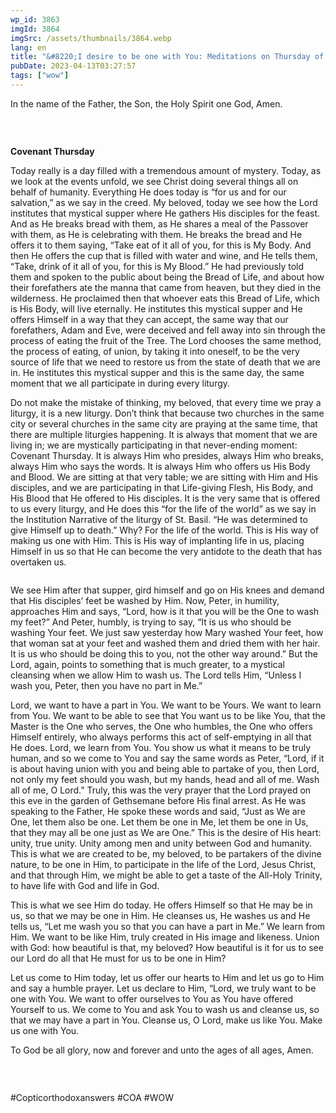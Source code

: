 ```yaml
---
wp_id: 3863
imgId: 3864
imgSrc: /assets/thumbnails/3864.webp
lang: en
title: "&#8220;I desire to be one with You: Meditations on Thursday of Holy Pascha&#8221;"
pubDate: 2023-04-13T03:27:57
tags: ["wow"]
---
```


<!-- page: 6 -->

<p>In the name of the Father, the Son, the Holy Spirit one God, Amen.</p>
<div class="page" title="Page 3">
<div class="section">
<div class="layoutArea">
<div class="column">
<div class="page" title="Page 6">
<div class="section">
<div class="layoutArea">
<div class="column">
<p>&nbsp;</p>
<p><strong>Covenant Thursday</strong></p>
<p>Today really is a day filled with a tremendous amount of mystery. Today, as we look at the events unfold, we see Christ doing several things all on behalf of humanity. Everything He does today is “for us and for our salvation,” as we say in the creed. My beloved, today we see how the Lord institutes that mystical supper where He gathers His disciples for the feast. And as He breaks bread with them, as He shares a meal of the Passover with them, as He is celebrating with them. He breaks the bread and He offers it to them saying, “Take eat of it all of you, for this is My Body. And then He offers the cup that is filled with water and wine, and He tells them, “Take, drink of it all of you, for this is My Blood.” He had previously told them and spoken to the public about being the Bread of Life, and about how their forefathers ate the manna that came from heaven, but they died in the wilderness. He proclaimed then that whoever eats this Bread of Life, which is His Body, will live eternally. He institutes this mystical supper and He offers Himself in a way that they can accept, the same way that our forefathers, Adam and Eve, were deceived and fell away into sin through the process of eating the fruit of the Tree. The Lord chooses the same method, the process of eating, of union, by taking it into oneself, to be the very source of life that we need to restore us from the state of death that we are in. He institutes this mystical supper and this is the same day, the same moment that we all participate in during every liturgy.</p>
<p>Do not make the mistake of thinking, my beloved, that every time we pray a liturgy, it is a new liturgy. Don’t think that because two churches in the same city or several churches in the same city are praying at the same time, that there are multiple liturgies happening. It is always that moment that we are living in; we are mystically participating in that never-ending moment: Covenant Thursday. It is always Him who presides, always Him who breaks, always Him who says the words. It is always Him who offers us His Body and Blood. We are sitting at that very table; we are sitting with Him and His disciples, and we are participating in that Life-giving Flesh, His Body, and His Blood that He offered to His disciples. It is the very same that is offered to us every liturgy, and He does this “for the life of the world” as we say in the Institution Narrative of the liturgy of St. Basil. “He was determined to give Himself up to death.” Why? For the life of the world. This is His way of making us one with Him. This is His way of implanting life in us, placing Himself in us so that He can become the very antidote to the death that has overtaken us.</p>
</div>
</div>
</div>
</div>
<div class="page" title="Page 7">
<div class="section">
<div class="layoutArea">
<div class="column">
<p>We see Him after that supper, gird himself and go on His knees and demand that His disciples’ feet be washed by Him. Now, Peter, in humility, approaches Him and says, “Lord, how is it that you will be the One to wash my feet?” And Peter, humbly, is trying to say, “It is us who should be washing Your feet. We just saw yesterday how Mary washed Your feet, how that woman sat at your feet and washed them and dried them with her hair. It is us who should be doing this to you, not the other way around.” But the Lord, again, points to something that is much greater, to a mystical cleansing when we allow Him to wash us. The Lord tells Him, “Unless I wash you, Peter, then you have no part in Me.”</p>
<p>Lord, we want to have a part in You. We want to be Yours. We want to learn from You. We want to be able to see that You want us to be like You, that the Master is the One who serves, the One who humbles, the One who offers Himself entirely, who always performs this act of self-emptying in all that He does. Lord, we learn from You. You show us what it means to be truly human, and so we come to You and say the same words as Peter, “Lord, if it is about having union with you and being able to partake of you, then Lord, not only my feet should you wash, but my hands, head and all of me. Wash all of me, O Lord.” Truly, this was the very prayer that the Lord prayed on this eve in the garden of Gethsemane before His final arrest. As He was speaking to the Father, He spoke these words and said, “Just as We are One, let them also be one. Let them be one in Me, let them be one in Us, that they may all be one just as We are One.” This is the desire of His heart: unity, true unity. Unity among men and unity between God and humanity. This is what we are created to be, my beloved, to be partakers of the divine nature, to be one in Him, to participate in the life of the Lord, Jesus Christ, and that through Him, we might be able to get a taste of the All-Holy Trinity, to have life with God and life in God.</p>
<p>This is what we see Him do today. He offers Himself so that He may be in us, so that we may be one in Him. He cleanses us, He washes us and He tells us, “Let me wash you so that you can have a part in Me.” We learn from Him. We want to be like Him, truly created in His image and likeness. Union with God: how beautiful is that, my beloved? How beautiful is it for us to see our Lord do all that He must for us to be one in Him?</p>
<p>Let us come to Him today, let us offer our hearts to Him and let us go to Him and say a humble prayer. Let us declare to Him, “Lord, we truly want to be one with You. We want to offer ourselves to You as You have offered Yourself to us. We come to You and ask You to wash us and cleanse us, so that we may have a part in You. Cleanse us, O Lord, make us like You. Make us one with You.</p>
<p>To God be all glory, now and forever and unto the ages of all ages, Amen.</p>
<p>&nbsp;</p>
</div>
</div>
</div>
</div>
</div>
</div>
</div>
</div>
<p>#Copticorthodoxanswers #COA #WOW</p>
